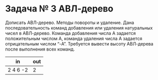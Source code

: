 Задача № 3 АВЛ-дерево
========================
Дописать АВЛ-дерево. Методы повороты и удаление.
Дана последовательность команд добавления или удаления натуральных чисел в АВЛ-дерево. Команда добавления числа A задается положительным числом A, команда удаления числа A задается отрицательным числом “-A”. Требуется вывести высоту АВЛ-дерева после выполнения всех команд.

in | out
--- | ---
2 4 6 -2 | 2
